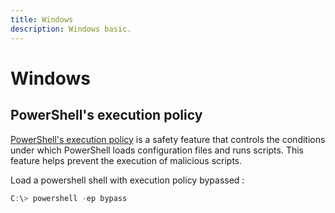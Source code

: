 ```yaml
---
title: Windows
description: Windows basic.
---
```


# Windows

## PowerShell's execution policy

[PowerShell's execution policy](https://docs.microsoft.com/en-us/powershell/module/microsoft.powershell.core/about/about_execution_policies) is a safety feature that controls the conditions under which PowerShell loads configuration files and runs scripts. This feature helps prevent the execution of malicious scripts.

Load a powershell shell with execution policy bypassed :

```powershell
C:\> powershell -ep bypass
```